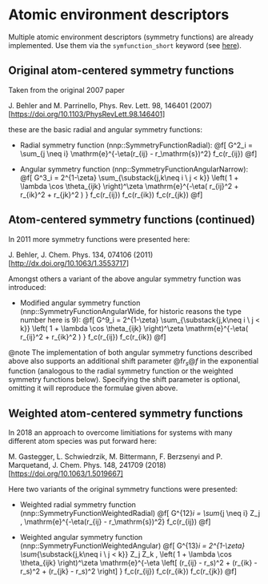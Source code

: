 Atomic environment descriptors
==============================

Multiple atomic environment descriptors (symmetry functions) are already
implemented. Use them via the `symfunction_short` keyword (see
[here](keywords.md)).

Original atom-centered symmetry functions
-----------------------------------------

Taken from the original 2007 paper

J. Behler and M. Parrinello, Phys. Rev. Lett. 98, 146401 (2007)
[https://doi.org/10.1103/PhysRevLett.98.146401]

these are the basic radial and angular symmetry functions:

- Radial symmetry function (nnp::SymmetryFunctionRadial):
  @f[
  G^2_i = \sum_{j \neq i} \mathrm{e}^{-\eta(r_{ij} - r_\mathrm{s})^2} f_c(r_{ij}) 
  @f]

- Angular symmetry function (nnp::SymmetryFunctionAngularNarrow):
  @f[
  G^3_i = 2^{1-\zeta} \sum_{\substack{j,k\neq i \\ j < k}}
          \left( 1 + \lambda \cos \theta_{ijk} \right)^\zeta
          \mathrm{e}^{-\eta( r_{ij}^2 + r_{ik}^2 + r_{jk}^2 ) }
          f_c(r_{ij}) f_c(r_{ik}) f_c(r_{jk}) 
  @f]

Atom-centered symmetry functions (continued)
--------------------------------------------

In 2011 more symmetry functions were presented here:

J. Behler, J. Chem. Phys. 134, 074106 (2011)
[http://dx.doi.org/10.1063/1.3553717]

Amongst others a variant of the above angular symmetry function was introduced:

- Modified angular symmetry function (nnp::SymmetryFunctionAngularWide, for
  historic reasons the type number here is 9):
  @f[
  G^9_i = 2^{1-\zeta} \sum_{\substack{j,k\neq i \\ j < k}}
          \left( 1 + \lambda \cos \theta_{ijk} \right)^\zeta
          \mathrm{e}^{-\eta( r_{ij}^2 + r_{ik}^2 ) } f_c(r_{ij}) f_c(r_{ik}) 
  @f]

@note
The implementation of both angular symmetry functions described above also
supports an additional shift parameter @f$r_s@f$ in the exponential function
(analogous to the radial symmetry function or the weighted symmetry functions
below). Specifying the shift parameter is optional, omitting it will reproduce
the formulae given above.

Weighted atom-centered symmetry functions
-----------------------------------------

In 2018 an approach to overcome limitiations for systems with many different
atom species was put forward here:

M. Gastegger, L. Schwiedrzik, M. Bittermann, F. Berzsenyi and P. Marquetand, J.
Chem. Phys. 148, 241709 (2018)
[https://doi.org/10.1063/1.5019667]

Here two variants of the original symmetry functions were presented:

- Weighted radial symmetry function (nnp::SymmetryFunctionWeightedRadial)
  @f[
  G^{12}_i = \sum_{j \neq i} Z_j \,
             \mathrm{e}^{-\eta(r_{ij} - r_\mathrm{s})^2}
             f_c(r_{ij}) 
  @f]

- Weighted angular symmetry function (nnp::SymmetryFunctionWeightedAngular)
  @f[
  G^{13}_i = 2^{1-\zeta} \sum_{\substack{j,k\neq i \\ j < k}}
             Z_j Z_k \,
             \left( 1 + \lambda \cos \theta_{ijk} \right)^\zeta
             \mathrm{e}^{-\eta \left[
             (r_{ij} - r_s)^2 + (r_{ik} - r_s)^2 + (r_{jk} - r_s)^2 \right] }
             f_c(r_{ij}) f_c(r_{ik}) f_c(r_{jk}) 
  @f]
